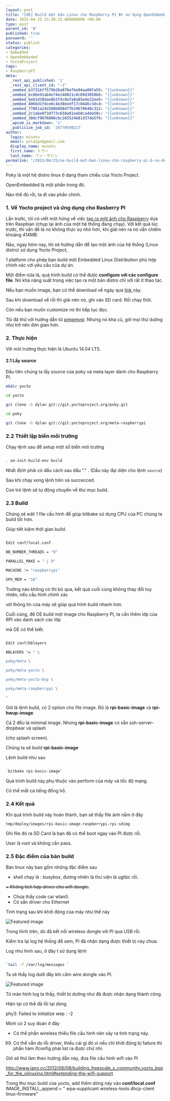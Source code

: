 ```yaml
---
layout: post
title: "[OE] Build một bản Linux cho Raspberry PI B+ sử dụng OpenEmbedded"
date: 2015-04-25 15:30:15.000000000 +09:00
type: post
parent_id: '0'
published: true
password: ''
status: publish
categories:
- Embedded
- OpenEmbbeded
- YoctoProject
tags:
- RaspberryPI
meta:
  _rest_api_published: '1'
  _rest_api_client_id: "-1"
  _oembed_b3731bff579b26a876efbe94aa00fa59: "{{unknown}}"
  _oembed_bc66e91ab4e74e140821c8c69d3058b6: "{{unknown}}"
  _oembed_be61d38dae8b3f4c0afa8a85e4e22ea9: "{{unknown}}"
  _oembed_4066d1fdce6c4e38eedf17c0446c3dc4: "{{unknown}}"
  _oembed_77061a24d380b09847fb19678640c312: "{{unknown}}"
  _oembed_2c1abe0f3df73c658a81eeb8ca4da50c: "{{unknown}}"
  _oembed_30dcf9076808cbc265524b81d37da5f9: "{{unknown}}"
  _wpcom_is_markdown: '1'
  _publicize_job_id: '26770590217'
author:
  login: minatu
  email: pvta2pn@gmail.com
  display_name: minatu
  first_name: トウー
  last_name: フン・ヴァン
permalink: "/2015/04/25/oe-build-mot-ban-linux-cho-raspberry-pi-b-su-dung-openembedded/"
---
```

Poky là một hệ distro linux ở dạng tham chiếu của Yocto Project.

OpenEmbedded là một phần trong đó.

Nào thế đủ rồi, ta đi vào phần chính.

### 1. Về Yocto project và ứng dụng cho Rasberry PI
Lần trước, tôi có viết một hứng về việc [tạo ra một ảnh cho Raspberry](http://www.cnx-software.com/2012/07/31/84-mb-minimal-raspbian-armhf-image-for-raspberry-pi/) dựa trên Raspbian (chụp lại ảnh của một hệ thống đang chạy). Với kết quả lúc trước, thì vấn đề là nó không thực sự nhỏ hơn, khi giải nén ra nó vẫn chiếm khoảng 414MB.

Nào, ngay hôm nay, tôi sẽ hướng dẫn để tạo một ảnh của hệ thống (Linux distro) sử dụng Yocto Project,

1 platform cho phép bạn build một Embedded Linux Distribution phù hợp chính xác với yêu cầu của dự án.

Một điểm nữa là, quá trình build có thể được **configure với các configure file**. Nó khá năng suất trong việc tạo ra một bản distro chỉ với rất ít thao tác.

Nếu bạn muốn image, bạn có thể download về ngày qua [link ](http://www.cnx-software.com/raspberry-pi/rpi-basic-image-raspberrypi-20130702123605.rootfs.rpi-sdimg.7z)này.

Sau khi download về rồi thì giải nén nó, ghi vào SD card. Rồi chạy thôi.

Còn nếu bạn muốn customize nó thì tiếp tục đọc.

Tôi đã thử với hướng dẫn từ [pimpmypi](http://www.pimpmypi.com/blog/blogPost.php?blogPostID=7 " pimpmypi"). Nhưng nó khá cũ, giờ mọi thứ dường như trở nên đơn gian hơn.

### 2. Thực hiện

Với môi trường thực hiện là Ubuntu 14.04 LTS.

#### 2.1 Lấy source
Đầu tiên chúng ta lấy source của poky và meta layer dành cho Raspberry PI.

```bash
mkdir yocto

cd yocto

git clone -b dylan git://git.yoctoproject.org/poky.git

cd poky

git clone -b dylan git://git.yoctoproject.org/meta-raspberrypi
```

### 2.2 Thiết lập biến môi trường
Chạy lệnh sau để setup một số biến môi trường

```bash

. oe-init-build-env build

```

Nhất định phải có dấu cách sau dấu "." . (Dấu này đại diện cho lệnh `source`)

Sau khi chạy xong lệnh trên và succecced.

Con trỏ lệnh sẽ tự động chuyển về thư mục build.

### 2.3 Build
Chúng sẽ edit 1 file cấu hình để giúp bitbake sử dụng CPU của PC chúng ta build tốt hơn.

Giúp tiết kiệm thời gian build.

```bash

Edit conf/local.conf

BB_NUMBER_THREADS = "9"

PARALLEL_MAKE = "-j 9"

MACHINE ?= "raspberrypi"

GPU_MEM = "16"
```

Trường nào không có thì bỏ qua, kết quả cuối cùng không thay đổi tuy nhiên, nếu cấu hình chính xác

với thông tin của máy sẽ giúp quá trình build nhanh hơn.

Cuối cùng, để OE build một image cho Raspberry PI, ta cần thêm lớp của RPI vào danh sách các lớp

mà OE có thể biết.

```bash

Edit conf/bblayers

BBLAYERS ?= " \

poky/meta \

poky/meta-yocto \

poky/meta-yocto-bsp \

poky/meta-raspberrypi \

"
```

Giờ là lệnh build, có 2 option cho file image. Đó là **rpi-basic-image** và **rpi-hwup-image**.

Cả 2 đều là minimal image. Nhưng **rpi-basic-image** có sẵn ssh-server-dropbear và splash

(cho splash screen).

Chúng ta sẽ build **rpi-basic-image**

Lệnh build như sau
```bash

`bitbake rpi-basic-image`

```

Quá trình build này phụ thuộc vào perform của máy và tốc độ mạng.

Có thể mất cả tiếng đồng hồ.

### 2.4 Kết quả

Khi quá trình build này hoàn thành, bạn sẽ thấy file ảnh nằm ở đây

`tmp/deploy/images/rpi-basic-image-raspberrypi.rpi-sdimg`

Ghi file đó ra SD Card là bạn đã có thể boot ngay vào PI được rồi.

User là root và không cần pass.

### 2.5 Đặc điểm của bản build

Bản linux này bao gồm những đặc điểm sau

* shell chạy là : busybox, đương nhiên là thư viện là uglibc rồi.

~~+ Không tích hợp driver cho wifi dongle.~~

* Chưa thấy code car wlan0.
* Có sắn driver cho Ethernet

Tình trạng sau khi khởi động của máy như thế này

![Featured image](/post/images/dsc_0084.jpg?w=300)

Trong hình trên, dù đã kết nối wireless dongle với PI qua USB rồi.

Kiểm tra lại log hệ thống để xem, PI đã nhận dạng được thiết bị này chưa.

Log như hình sau, ở đây t sử dụng lệnh

```bash

`tail -f /var/log/messages `

```

Ta sẽ thấy log dưới đây khi cắm wire dongle vào PI.

![Featured image](/post/images/dsc_0086.jpg?w=300)

Từ màn hình log ta thấy, thiết bị dường như đã được nhận dạng thành công.

Hiện tại có thể đã lỗi tại dòng

phy3: Failed to initialize wep : -2

Mình có 2 suy đoán ở đây

* Có thể phần wireless thiếu file cấu hình nên xảy ra tình trạng này.
99.  Có thể vẫn do lỗi driver, thiếu cái gì đó vì nếu chỉ khởi động bị failure thì phần hàm ifconfig phải list ra được chứ nhi.

Giờ sẽ thử làm theo hướng dẫn này, đưa file cấu hình wifi vào PI

http://www.jann.cc/2012/08/08/building_freescale_s_community_yocto_bsp_for_the_olinuxino.html#extending-the-wifi-support

Trong thư mục build của yocto, add thêm dòng này vào **conf/local.conf**  
IMAGE_INSTALL_append = " wpa-supplicant wireless-tools dhcp-client linux-firmware"
